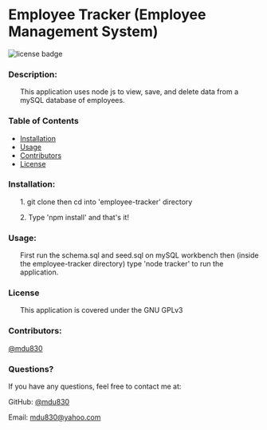 
# Employee Tracker (Employee Management System)

![license badge](https://img.shields.io/github/license/mdu830/employee-tracker?color=green)

### Description: 

<ul>
    This application uses node js to view, save, and delete data from a mySQL database of employees.
</ul>

### Table of Contents
* [Installation](#installation)
* [Usage](#usage)
* [Contributors](#contributors)
* [License](#License)
    
### Installation:
<ul>
    1. git clone then cd into 'employee-tracker' directory
</ul>
<ul>
    2. Type 'npm install' and that's it!
</ul>

### Usage:
<ul>
    First run the schema.sql and seed.sql on mySQL workbench then (inside the employee-tracker directory) type 'node tracker' to run the application.
</ul>

### License
<ul>
    This application is covered under the GNU GPLv3
</ul>

### Contributors:

[@mdu830](https://api.github.com/users/mdu830)

### Questions?

If you have any questions, feel free to contact me at:

GitHub: [@mdu830](https://api.github.com/users/mdu830)

Email: mdu830@yahoo.com
